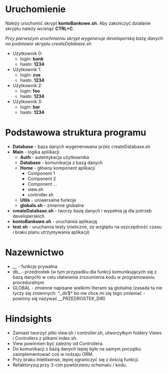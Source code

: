 # Uruchomienie
Należy uruchomić skrypt **kontoBankowe.sh**.
Aby zakończyć działanie skryptu należy wcisnąć **CTRL+C**.

*Przy pierwszym uruchmieniu skrypt wygeneruje developerską bazę danych na podstawie skryptu createDatabase.sh*

- Użytkownik 0:
    - login: **bank**
    - hasło: **1234**
- Użytkownik 1:
    - login: **zus**
    - hasło: **1234**
- Użytkownik 2:
    - login: **foo**
    - hasło: **1234**
- Użytkownik 3:
    - login: **bar**
    - hasło: **1234**

# Podstawowa struktura programu
- **Database** - baza danych wygenerowana przez createDatabase.sh
- **Main** - logika apliikacji
    - **Auth** - autentykacja użytkownika
    - **Database** - komunikacja z bazą danych
    - **Home** - główny komponent aplikacji
        - Component 1
        - Component 2
        - Component ...
        - view.sh
        - controller.sh
    - **Utils** - uniwersalne funkcje
    - **globals.sh** - zmienne globalne
- **createDatabase.sh** - tworzy bazę danych i wypełnia ją dla potrzeb developerskich
- **kontoBankowe.sh** - uruchamia aplikację
- **test.sh** - uruchamia testy (nieliczne, ze względu na oszczędność czasu i braku planu utrzymywania aplikacji)

# Nazewnictwo
- __ - funkcje prywatna
- db_ - przedrostek (w tym przypadku dla funkcji komunikujących się z bazą danych) w celu ułatwienia zrozumienia kodu w programowaniu proceduralnym
- GLOBAL - zmienne napisane wielkimi literami są globalne (zasada ta nie tyczy się zmiennych: *^.*_dir$* bo nie chce mi się tego zmieniać - powinny się nazywać __PRZEDROSTEK_DIR)

# Hindsights
- Zamiast tworzyć pliki view.sh i controller.sh, utworzyłbym foldery Views i Controllers z plikami index.sh.
- View powinnien być zależny od Controllera.
- Do komunikacji z bazą danych lepiej było na samym początku zaimplementować coś w rodzaju ORM.
- Przy braku Intellisense, lepiej ograniczyć się z ilością funkcji.
- Refaktoryzuj przy 3-cim powtórzeniu schematu / kodu.